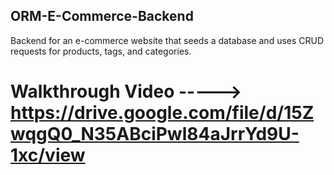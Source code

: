 ## ORM-E-Commerce-Backend
Backend for an e-commerce website that seeds a database and uses CRUD requests for products, tags, and categories.


# Walkthrough Video -----> https://drive.google.com/file/d/15ZwqgQ0_N35ABciPwl84aJrrYd9U-1xc/view
